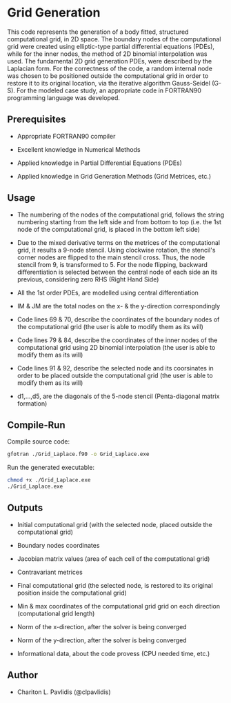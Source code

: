 # Grid Generation

This code represents the generation of a body fitted, structured computational grid, in 2D space. The boundary nodes of the computational grid were created using elliptic-type partial differential equations (PDEs), while for the inner nodes, the method of 2D binomial interpolation was used. The fundamental 2D grid generation PDEs, were described by the Laplacian form. For the correctness of the code, a random internal node was chosen to be positioned outside the computational grid in order to restore it to its original location, via the iterative algorithm Gauss-Seidel (G-S). For the modeled case study, an appropriate code in FORTRAN90 programming language was developed.

## Prerequisites

- Appropriate FORTRAN90 compiler

- Excellent knowledge in Numerical Methods

- Applied knowledge in Partial Differential Equations (PDEs)

- Applied knowledge in Grid Generation Methods (Grid Metrices, etc.)

## Usage

- The numbering of the nodes of the computational grid, follows the string numbering starting from the left side and from bottom to top (i.e. the 1st node of the computational grid, is placed in the bottom left side)

- Due to the mixed derivative terms on the metrices of the computational grid, it results a 9-node stencil. Using clockwise rotation, the stencil's corner nodes are flipped to the main stencil cross. Thus, the node stencil from 9, is transformed to 5. For the node flipping, backward differentiation is selected between the central node of each side an its previous, considering zero RHS (Right Hand Side)

- All the 1st order PDEs, are modelled using central differentiation

- IM & JM are the total nodes on the x- & the y-direction correspondingly

- Code lines 69 & 70, describe the coordinates of the boundary nodes of the computational grid (the user is able to modify them as its will)

- Code lines 79 & 84, describe the coordinates of the inner nodes of the computational grid using 2D binomial interpolation (the user is able to modify them as its will)

- Code lines 91 & 92, describe the selected node and its coorsinates in order to be placed outside the computational grid (the user is able to modify them as its will)

- d1,...,d5, are the diagonals of the 5-node stencil (Penta-diagonal matrix formation)

## Compile-Run

Compile source code:

```bash
gfotran ./Grid_Laplace.f90 -o Grid_Laplace.exe
```

Run the generated executable:

```bash
chmod +x ./Grid_Laplace.exe
./Grid_Laplace.exe
```

## Outputs

- Initial computational grid (with the selected node, placed outside the computational grid)

- Boundary nodes coordinates

- Jacobian matrix values (area of each cell of the computational grid)

- Contravariant metrices

- Final computational grid (the selected node, is restored to its original position inside the computational grid)

- Min & max coordinates of the computational grid grid on each direction (computational grid length)

- Norm of the x-direction, after the solver is being converged

- Norm of the y-direction, after the solver is being converged

- Informational data, about the code provess (CPU needed time, etc.)

## Author

- Chariton L. Pavlidis (@clpavlidis)
